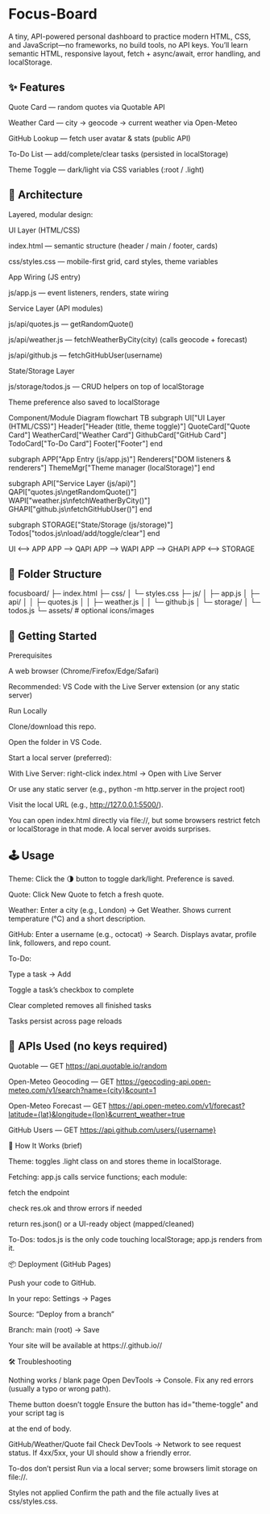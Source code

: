 # Focus-Board

A tiny, API-powered personal dashboard to practice modern HTML, CSS, and JavaScript—no frameworks, no build tools, no API keys. You’ll learn semantic HTML, responsive layout, fetch + async/await, error handling, and localStorage.

## ✨ Features

Quote Card — random quotes via Quotable API

Weather Card — city → geocode → current weather via Open-Meteo

GitHub Lookup — fetch user avatar & stats (public API)

To-Do List — add/complete/clear tasks (persisted in localStorage)

Theme Toggle — dark/light via CSS variables (:root / .light)

## 🧱 Architecture

Layered, modular design:

UI Layer (HTML/CSS)

index.html — semantic structure (header / main / footer, cards)

css/styles.css — mobile-first grid, card styles, theme variables

App Wiring (JS entry)

js/app.js — event listeners, renders, state wiring

Service Layer (API modules)

js/api/quotes.js — getRandomQuote()

js/api/weather.js — fetchWeatherByCity(city) (calls geocode + forecast)

js/api/github.js — fetchGitHubUser(username)

State/Storage Layer

js/storage/todos.js — CRUD helpers on top of localStorage

Theme preference also saved to localStorage

Component/Module Diagram
flowchart TB
  subgraph UI["UI Layer (HTML/CSS)"]
    Header["Header (title, theme toggle)"]
    QuoteCard["Quote Card"]
    WeatherCard["Weather Card"]
    GithubCard["GitHub Card"]
    TodoCard["To-Do Card"]
    Footer["Footer"]
  end

  subgraph APP["App Entry (js/app.js)"]
    Renderers["DOM listeners & renderers"]
    ThemeMgr["Theme manager (localStorage)"]
  end

  subgraph API["Service Layer (js/api)"]
    QAPI["quotes.js\ngetRandomQuote()"]
    WAPI["weather.js\nfetchWeatherByCity()"]
    GHAPI["github.js\nfetchGitHubUser()"]
  end

  subgraph STORAGE["State/Storage (js/storage)"]
    Todos["todos.js\nload/add/toggle/clear"]
  end

  UI <--> APP
  APP --> QAPI
  APP --> WAPI
  APP --> GHAPI
  APP <--> STORAGE

## 📁 Folder Structure
focusboard/
├─ index.html
├─ css/
│  └─ styles.css
├─ js/
│  ├─ app.js
│  ├─ api/
│  │  ├─ quotes.js
│  │  ├─ weather.js
│  │  └─ github.js
│  └─ storage/
│     └─ todos.js
└─ assets/              # optional icons/images

## 🚀 Getting Started
Prerequisites

A web browser (Chrome/Firefox/Edge/Safari)

Recommended: VS Code with the Live Server extension (or any static server)

Run Locally

Clone/download this repo.

Open the folder in VS Code.

Start a local server (preferred):

With Live Server: right-click index.html → Open with Live Server

Or use any static server (e.g., python -m http.server in the project root)

Visit the local URL (e.g., http://127.0.0.1:5500/).

You can open index.html directly via file://, but some browsers restrict fetch or localStorage in that mode. A local server avoids surprises.

## 🕹️ Usage

Theme: Click the 🌗 button to toggle dark/light. Preference is saved.

Quote: Click New Quote to fetch a fresh quote.

Weather: Enter a city (e.g., London) → Get Weather.
Shows current temperature (°C) and a short description.

GitHub: Enter a username (e.g., octocat) → Search.
Displays avatar, profile link, followers, and repo count.

To-Do:

Type a task → Add

Toggle a task’s checkbox to complete

Clear completed removes all finished tasks

Tasks persist across page reloads

## 🔌 APIs Used (no keys required)

Quotable — GET https://api.quotable.io/random

Open-Meteo Geocoding —
GET https://geocoding-api.open-meteo.com/v1/search?name={city}&count=1

Open-Meteo Forecast —
GET https://api.open-meteo.com/v1/forecast?latitude={lat}&longitude={lon}&current_weather=true

GitHub Users —
GET https://api.github.com/users/{username}

🧩 How It Works (brief)

Theme: toggles .light class on <html> and stores theme in localStorage.

Fetching: app.js calls service functions; each module:

fetch the endpoint

check res.ok and throw errors if needed

return res.json() or a UI-ready object (mapped/cleaned)

To-Dos: todos.js is the only code touching localStorage; app.js renders from it.

📦 Deployment (GitHub Pages)

Push your code to GitHub.

In your repo: Settings → Pages

Source: “Deploy from a branch”

Branch: main (root) → Save

Your site will be available at
https://<your-username>.github.io/<your-repo>/

🛠️ Troubleshooting

Nothing works / blank page
Open DevTools → Console. Fix any red errors (usually a typo or wrong path).

Theme button doesn’t toggle
Ensure the button has id="theme-toggle" and your script tag is
<script type="module" src="js/app.js"></script> at the end of body.

GitHub/Weather/Quote fail
Check DevTools → Network to see request status. If 4xx/5xx, your UI should show a friendly error.

To-dos don’t persist
Run via a local server; some browsers limit storage on file://.

Styles not applied
Confirm the path <link rel="stylesheet" href="css/styles.css" /> and the file actually lives at css/styles.css.